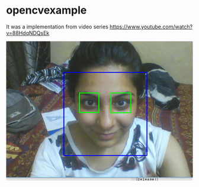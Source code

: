 # opencvexample

It was a implementation from video series https://www.youtube.com/watch?v=88HdqNDQsEk


![Image](https://raw.githubusercontent.com/techquee/opencvexample/master/Screenshot%20(93).png)
